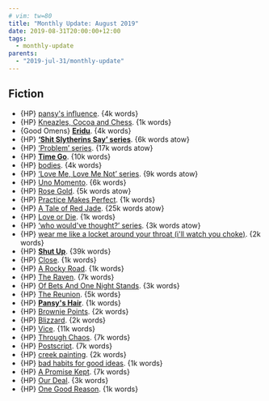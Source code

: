 ```yaml
---
# vim: tw=80
title: "Monthly Update: August 2019"
date: 2019-08-31T20:00:00+12:00
tags:
  - monthly-update
parents:
  - "2019-jul-31/monthly-update"
---
```


## Fiction

 - {HP} [pansy's influence](https://archiveofourown.org/works/14856107). {4k words}
 - {HP} [Kneazles, Cocoa and Chess](https://archiveofourown.org/works/14514261). {1k words}
 - {Good Omens} **[Eridu](https://archiveofourown.org/works/20103811)**. {4k words}
 - {HP} **[‘Shit Slytherins Say’ series](https://archiveofourown.org/series/961926)**. {6k words atow}
 - {HP} [‘Problem’ series](https://archiveofourown.org/series/728889). {17k words atow}
 - {HP} **[Time Go](https://archiveofourown.org/works/11173020)**. {10k words}
 - {HP} [bodies](https://archiveofourown.org/works/12710298). {4k words}
 - {HP} [‘Love Me, Love Me Not’ series](https://archiveofourown.org/series/849576). {9k words atow}
 - {HP} [Uno Momento](https://archiveofourown.org/works/11778252). {6k words}
 - {HP} [Rose Gold](https://archiveofourown.org/works/8520265). {5k words atow}
 - {HP} [Practice Makes Perfect](https://archiveofourown.org/works/9488627). {1k words}
 - {HP} [A Tale of Red Jade](https://archiveofourown.org/works/7707832). {25k words atow}
 - {HP} [Love or Die](https://archiveofourown.org/works/11600229). {1k words}
 - {HP} [‘who would've thought?’ series](https://archiveofourown.org/series/1025037). {3k words atow}
 - {HP} [wear me like a locket around your throat (i'll watch you choke)](https://archiveofourown.org/works/10595394). {2k words}
 - {HP} **[Shut Up](https://archiveofourown.org/works/6309682)**. {39k words}
 - {HP} [Close](https://archiveofourown.org/works/2455307). {1k words}
 - {HP} [A Rocky Road](https://archiveofourown.org/works/2621660). {1k words}
 - {HP} [The Raven](https://archiveofourown.org/works/11402667). {7k words}
 - {HP} [Of Bets And One Night Stands](https://archiveofourown.org/works/11352507). {3k words}
 - {HP} [The Reunion](https://archiveofourown.org/works/10559164). {5k words}
 - {HP} **[Pansy's Hair](https://archiveofourown.org/works/8924575)**. {1k words}
 - {HP} [Brownie Points](https://archiveofourown.org/works/8851429). {2k words}
 - {HP} [Blizzard](https://archiveofourown.org/works/8803243). {2k words}
 - {HP} [Vice](https://archiveofourown.org/works/8218310). {11k words}
 - {HP} [Through Chaos](https://archiveofourown.org/works/8286715). {7k words}
 - {HP} [Postscript](https://archiveofourown.org/works/8003452). {7k words}
 - {HP} [creek painting](https://archiveofourown.org/works/8034634). {2k words}
 - {HP} [bad habits for good ideas](https://archiveofourown.org/works/7979209). {1k words}
 - {HP} [A Promise Kept](https://archiveofourown.org/works/7687510). {7k words}
 - {HP} [Our Deal](https://archiveofourown.org/works/7361701). {3k words}
 - {HP} [One Good Reason](https://archiveofourown.org/works/6720898). {1k words}
